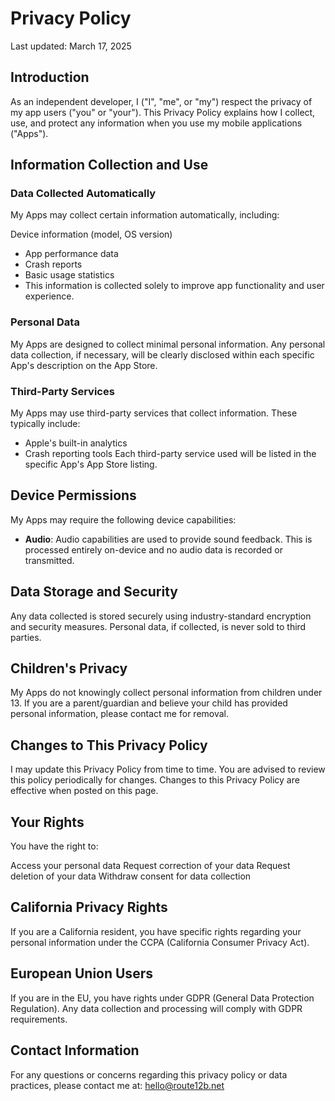 # Privacy Policy
Last updated: March 17, 2025

## Introduction

As an independent developer, I ("I", "me", or "my") respect the privacy of my app users ("you" or "your"). This Privacy Policy explains how I collect, use, and protect any information when you use my mobile applications ("Apps").

## Information Collection and Use

### Data Collected Automatically
My Apps may collect certain information automatically, including:

Device information (model, OS version)
* App performance data
* Crash reports
* Basic usage statistics
* This information is collected solely to improve app functionality and user experience.

### Personal Data
My Apps are designed to collect minimal personal information. Any personal data collection, if necessary, will be clearly disclosed within each specific App's description on the App Store.

### Third-Party Services
My Apps may use third-party services that collect information. These typically include:

* Apple's built-in analytics
* Crash reporting tools
Each third-party service used will be listed in the specific App's App Store listing.

## Device Permissions
My Apps may require the following device capabilities:

- **Audio**: Audio capabilities are used to provide sound feedback. This is processed entirely on-device and no audio data is recorded or transmitted.

## Data Storage and Security

Any data collected is stored securely using industry-standard encryption and security measures. Personal data, if collected, is never sold to third parties.

## Children's Privacy

My Apps do not knowingly collect personal information from children under 13. If you are a parent/guardian and believe your child has provided personal information, please contact me for removal.

## Changes to This Privacy Policy

I may update this Privacy Policy from time to time. You are advised to review this policy periodically for changes. Changes to this Privacy Policy are effective when posted on this page.

## Your Rights

You have the right to:

Access your personal data
Request correction of your data
Request deletion of your data
Withdraw consent for data collection

## California Privacy Rights
If you are a California resident, you have specific rights regarding your personal information under the CCPA (California Consumer Privacy Act).

## European Union Users

If you are in the EU, you have rights under GDPR (General Data Protection Regulation). Any data collection and processing will comply with GDPR requirements.

## Contact Information

For any questions or concerns regarding this privacy policy or data practices, please contact me at: hello@route12b.net
